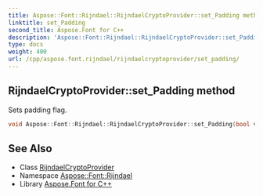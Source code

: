 ```yaml
---
title: Aspose::Font::Rijndael::RijndaelCryptoProvider::set_Padding method
linktitle: set_Padding
second_title: Aspose.Font for C++
description: 'Aspose::Font::Rijndael::RijndaelCryptoProvider::set_Padding method. Sets padding flag in C++.'
type: docs
weight: 400
url: /cpp/aspose.font.rijndael/rijndaelcryptoprovider/set_padding/
---
```

## RijndaelCryptoProvider::set_Padding method


Sets padding flag.

```cpp
void Aspose::Font::Rijndael::RijndaelCryptoProvider::set_Padding(bool value)
```

## See Also

* Class [RijndaelCryptoProvider](../)
* Namespace [Aspose::Font::Rijndael](../../)
* Library [Aspose.Font for C++](../../../)
